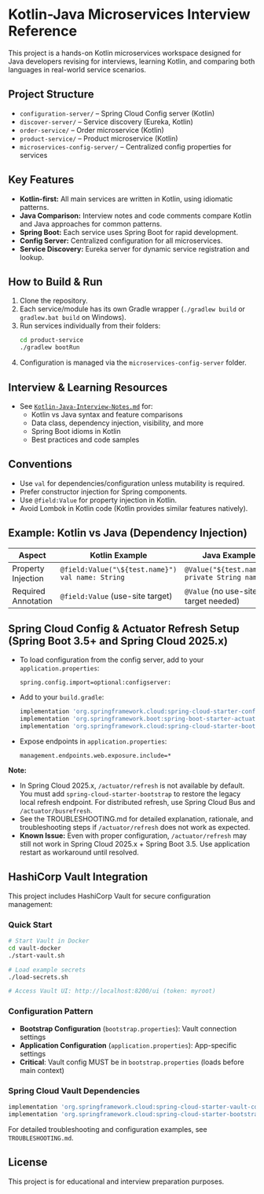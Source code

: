 # Kotlin-Java Microservices Interview Reference

This project is a hands-on Kotlin microservices workspace designed for Java developers revising for interviews, learning Kotlin, and comparing both languages in real-world service scenarios.

## Project Structure

- `configuration-server/` – Spring Cloud Config server (Kotlin)
- `discover-server/` – Service discovery (Eureka, Kotlin)
- `order-service/` – Order microservice (Kotlin)
- `product-service/` – Product microservice (Kotlin)
- `microservices-config-server/` – Centralized config properties for services

## Key Features

- **Kotlin-first:** All main services are written in Kotlin, using idiomatic patterns.
- **Java Comparison:** Interview notes and code comments compare Kotlin and Java approaches for common patterns.
- **Spring Boot:** Each service uses Spring Boot for rapid development.
- **Config Server:** Centralized configuration for all microservices.
- **Service Discovery:** Eureka server for dynamic service registration and lookup.

## How to Build & Run

1. Clone the repository.
2. Each service/module has its own Gradle wrapper (`./gradlew build` or `gradlew.bat build` on Windows).
3. Run services individually from their folders:
   ```bash
   cd product-service
   ./gradlew bootRun
   ```
4. Configuration is managed via the `microservices-config-server` folder.

## Interview & Learning Resources

- See [`Kotlin-Java-Interview-Notes.md`](./product-service/Kotlin-Java-Interview-Notes.md) for:
  - Kotlin vs Java syntax and feature comparisons
  - Data class, dependency injection, visibility, and more
  - Spring Boot idioms in Kotlin
  - Best practices and code samples

## Conventions

- Use `val` for dependencies/configuration unless mutability is required.
- Prefer constructor injection for Spring components.
- Use `@field:Value` for property injection in Kotlin.
- Avoid Lombok in Kotlin code (Kotlin provides similar features natively).

## Example: Kotlin vs Java (Dependency Injection)

| Aspect               | Kotlin Example                                 | Java Example                                  |
|----------------------|------------------------------------------------|-----------------------------------------------|
| Property Injection   | `@field:Value("\${test.name}") val name: String` | `@Value("${test.name}") private String name;` |
| Required Annotation  | `@field:Value` (use-site target)               | `@Value` (no use-site target needed)          |



## Spring Cloud Config & Actuator Refresh Setup (Spring Boot 3.5+ and Spring Cloud 2025.x)

- To load configuration from the config server, add to your `application.properties`:
  ```
  spring.config.import=optional:configserver:
  ```
- Add to your `build.gradle`:
  ```groovy
  implementation 'org.springframework.cloud:spring-cloud-starter-config'
  implementation 'org.springframework.boot:spring-boot-starter-actuator'
  implementation 'org.springframework.cloud:spring-cloud-starter-bootstrap' // Needed for /actuator/refresh in Spring Cloud 2025.x+
  ```
- Expose endpoints in `application.properties`:
  ```
  management.endpoints.web.exposure.include=*
  ```

**Note:**
- In Spring Cloud 2025.x, `/actuator/refresh` is not available by default. You must add `spring-cloud-starter-bootstrap` to restore the legacy local refresh endpoint. For distributed refresh, use Spring Cloud Bus and `/actuator/busrefresh`.
- See the TROUBLESHOOTING.md for detailed explanation, rationale, and troubleshooting steps if `/actuator/refresh` does not work as expected.
- **Known Issue:** Even with proper configuration, `/actuator/refresh` may still not work in Spring Cloud 2025.x + Spring Boot 3.5. Use application restart as workaround until resolved.

## HashiCorp Vault Integration

This project includes HashiCorp Vault for secure configuration management:

### Quick Start
```bash
# Start Vault in Docker
cd vault-docker
./start-vault.sh

# Load example secrets
./load-secrets.sh

# Access Vault UI: http://localhost:8200/ui (token: myroot)
```

### Configuration Pattern
- **Bootstrap Configuration** (`bootstrap.properties`): Vault connection settings
- **Application Configuration** (`application.properties`): App-specific settings  
- **Critical**: Vault config MUST be in `bootstrap.properties` (loads before main context)

### Spring Cloud Vault Dependencies
```groovy
implementation 'org.springframework.cloud:spring-cloud-starter-vault-config'
implementation 'org.springframework.cloud:spring-cloud-starter-bootstrap' // Required for external config
```

For detailed troubleshooting and configuration examples, see `TROUBLESHOOTING.md`.

## License

This project is for educational and interview preparation purposes.
